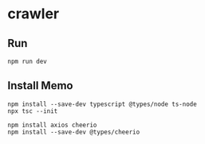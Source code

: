 # crawler

## Run

```
npm run dev
```

## Install Memo

```
npm install --save-dev typescript @types/node ts-node
npx tsc --init
```

```
npm install axios cheerio
npm install --save-dev @types/cheerio
```
